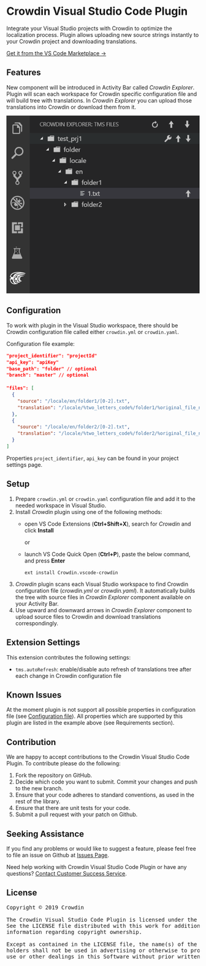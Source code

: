 # Crowdin Visual Studio Code Plugin

Integrate your Visual Studio projects with Crowdin to optimize the localization process. Plugin allows uploading new source strings instantly to your Crowdin project and downloading translations.

[Get it from the VS Code Marketplace →](https://marketplace.visualstudio.com/items?itemName=Crowdin.vscode-crowdin)

## Features

New component will be introduced in Activity Bar called *Crowdin Explorer*.
Plugin will scan each workspace for Crowdin specific configuration file and will build tree with translations.
In *Crowdin Explorer* you can upload those translations into Crowdin or download them from it.

![Plugin](resources/plugin.png)

## Configuration

To work with plugin in the Visual Studio workspace, there should be Crowdin configuration file called either `crowdin.yml` or `crowdin.yaml`.

Configuration file example:

```json
"project_identifier": "projectId"
"api_key": "apiKey"
"base_path": "folder" // optional
"branch": "master" // optional

"files": [
  {
    "source": "/locale/en/folder1/[0-2].txt",
    "translation": "/locale/%two_letters_code%/folder1/%original_file_name%"
  },
  {
    "source": "/locale/en/folder2/[0-2].txt",
    "translation": "/locale/%two_letters_code%/folder2/%original_file_name%"
  }
]
```

Properties `project_identifier`, `api_key` can be found in your project settings page.

## Setup

1. Prepare `crowdin.yml` or `crowdin.yaml` configuration file and add it to the needed workspace in Visual Studio.
2. Install *Crowdin* plugin using one of the following methods:
    * open VS Code Extensions (**Ctrl+Shift+X**), search for *Crowdin* and click **Install**

      or

    * launch VS Code Quick Open (**Ctrl+P**), paste the below command, and press **Enter**
        ```
        ext install Crowdin.vscode-crowdin
        ```
3. *Crowdin* plugin scans each Visual Studio workspace to find Crowdin configuration file (*crowdin.yml* or *crowdin.yaml*). It automatically builds the tree with source files in *Crowdin Explorer* component available on your Activity Bar.
4. Use upward and downward arrows in *Crowdin Explorer* component to upload source files to Crowdin and download translations correspondingly.

## Extension Settings

This extension contributes the following settings:

* `tms.autoRefresh`: enable/disable auto refresh of translations tree after each change in Crowdin configuration file

## Known Issues

At the moment plugin is not support all possible properties in configuration file (see [Configuration file](https://support.crowdin.com/configuration-file/)). All properties which are supported by this plugin are listed in the example above (see Requirements section).

## Contribution
We are happy to accept contributions to the Crowdin Visual Studio Code Plugin. To contribute please do the following:
1. Fork the repository on GitHub.
2. Decide which code you want to submit. Commit your changes and push to the new branch.
3. Ensure that your code adheres to standard conventions, as used in the rest of the library.
4. Ensure that there are unit tests for your code.
5. Submit a pull request with your patch on Github.

## Seeking Assistance

If you find any problems or would like to suggest a feature, please feel free to file an issue on Github at [Issues Page](https://github.com/crowdin/vscode-crowdin/issues).

Need help working with Crowdin Visual Studio Code Plugin or have any questions?
[Contact Customer Success Service](https://crowdin.com/contacts).

## License
<pre>
Copyright © 2019 Crowdin

The Crowdin Visual Studio Code Plugin is licensed under the MIT License.
See the LICENSE file distributed with this work for additional
information regarding copyright ownership.

Except as contained in the LICENSE file, the name(s) of the above copyright
holders shall not be used in advertising or otherwise to promote the sale,
use or other dealings in this Software without prior written authorization.
</pre>
